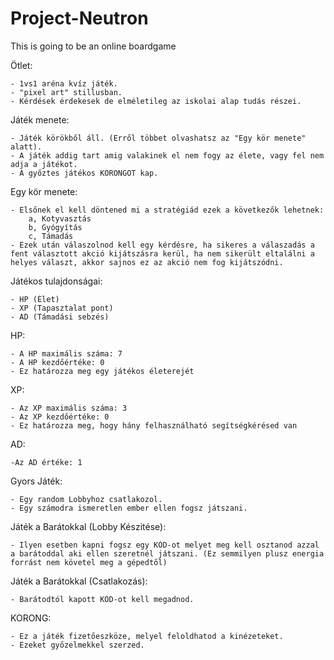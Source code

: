 # Project-Neutron

This is going to be an online boardgame

Ötlet:

    - 1vs1 aréna kvíz játék.
    - "pixel art" stillusban.
    - Kérdések érdekesek de elméletileg az iskolai alap tudás részei.

Játék menete:

    - Játék körökből áll. (Erről többet olvashatsz az "Egy kör menete" alatt).
    - A játék addig tart amig valakinek el nem fogy az élete, vagy fel nem adja a játékot.
    - A győztes játékos KORONGOT kap.

Egy kör menete:

    - Elsőnek el kell döntened mi a stratégiád ezek a következők lehetnek:
        a, Kotyvasztás
        b, Gyógyítás
        c, Támadás
    - Ezek után válaszolnod kell egy kérdésre, ha sikeres a válaszadás a fent választott akció kijátszásra kerül, ha nem sikerült eltalálni a  helyes választ, akkor sajnos ez az akció nem fog kijátszódni.

Játékos tulajdonságai:

    - HP (Élet)
    - XP (Tapasztalat pont)
    - AD (Támadási sebzés)

HP:

    - A HP maximális száma: 7
    - A HP kezdőértéke: 0
    - Ez határozza meg egy játékos életerejét

XP:

    - Az XP maximális száma: 3
    - Az XP kezdőértéke: 0
    - Ez határozza meg, hogy hány felhasználható segítségkérésed van 

AD:

    -Az AD értéke: 1

Gyors Játék:

    - Egy random Lobbyhoz csatlakozol.
    - Egy számodra ismeretlen ember ellen fogsz játszani.

Játék a Barátokkal (Lobby Készitése):

    - Ilyen esetben kapni fogsz egy KÓD-ot melyet meg kell osztanod azzal a barátoddal aki ellen szeretnél játszani. (Ez semmilyen plusz energia forrást nem követel meg a gépedtől)

Játék a Barátokkal (Csatlakozás):

    - Barátodtól kapott KÓD-ot kell megadnod.

KORONG:

    - Ez a játék fizetőeszköze, melyel feloldhatod a kinézeteket.
    - Ezeket győzelmekkel szerzed.
